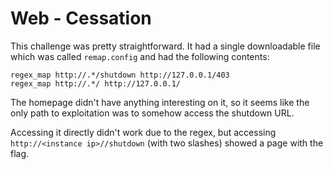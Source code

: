 # Web - Cessation
This challenge was pretty straightforward. It had a single downloadable file which was called `remap.config` and had the following contents: 
```
regex_map http://.*/shutdown http://127.0.0.1/403
regex_map http://.*/ http://127.0.0.1/
```
The homepage didn't have anything interesting on it, so it seems like the only path to exploitation was to somehow access the shutdown URL. 

Accessing it directly didn't work due to the regex, but accessing `http://<instance ip>//shutdown` (with two slashes) showed a page with the flag.